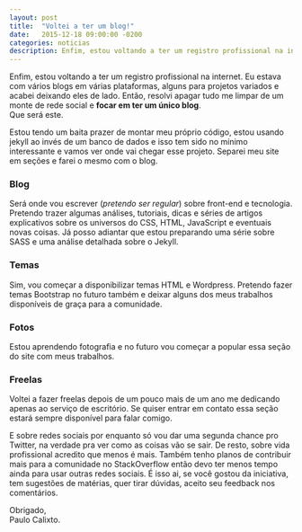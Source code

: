 ```yaml
---
layout: post
title:  "Voltei a ter um blog!"
date:   2015-12-18 09:00:00 -0200
categories: noticias
description: Enfim, estou voltando a ter um registro profissional na internet. Eu estava com vários blogs em várias plataformas, alguns para projetos variados e acabei deixando eles de lado. Então, resolvi apagar tudo me limpar de um monte de rede social e focar em ter um único blog. Que será este.
---
```


Enfim, estou voltando a ter um registro profissional na internet. Eu estava com vários blogs em várias plataformas, alguns para projetos variados e acabei deixando eles de lado. Então, resolvi apagar tudo me limpar de um monte de rede social e **focar em ter um único blog**.<br />
Que será este.

Estou tendo um baita prazer de montar meu próprio código, estou usando jekyll ao invés de um banco de dados e isso tem sido no mínimo interessante e vamos ver onde vai chegar esse projeto.
Separei meu site em seções e farei o mesmo com o blog.

### Blog
Será onde vou escrever (*pretendo ser regular*) sobre front-end e tecnologia. Pretendo trazer algumas análises, tutoriais, dicas e séries de artigos explicativos sobre os universos do CSS, HTML, JavaScript e eventuais novas coisas. Já posso adiantar que estou preparando uma série sobre SASS e uma análise detalhada sobre o Jekyll.

### Temas
Sim, vou começar a disponibilizar temas HTML e Wordpress. Pretendo fazer temas Bootstrap no futuro também e deixar alguns dos meus trabalhos disponíveis de graça para a comunidade.

### Fotos
Estou aprendendo fotografia e no futuro vou começar a popular essa seção do site com meus trabalhos.

### Freelas
Voltei a fazer freelas depois de um pouco mais de um ano me dedicando apenas ao serviço de escritório. Se quiser entrar em contato essa seção estará sempre disponível para falar comigo.

E sobre redes sociais por enquanto só vou dar uma segunda chance pro Twitter, na verdade pra ver como as coisas vão se sair. De resto, sobre vida profissional acredito que menos é mais. Também tenho planos de contribuir mais para a comunidade no StackOverflow então devo ter menos tempo ainda para usar outras redes sociais.
É isso ai, se você gostou da iniciativa, tem sugestões de matérias, quer tirar dúvidas, aceito seu feedback nos comentários.

Obrigado,<br />
Paulo Calixto.